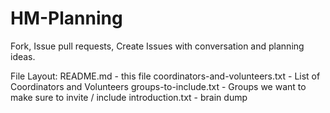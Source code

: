 HM-Planning
===========

Fork, Issue pull requests, Create Issues with conversation and planning ideas.

File Layout:
 README.md - this file
 coordinators-and-volunteers.txt - List of Coordinators and Volunteers
 groups-to-include.txt - Groups we want to make sure to invite / include
 introduction.txt - brain dump

